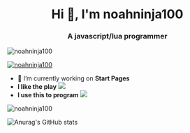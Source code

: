 <h1 align="center">Hi 👋, I'm noahninja100</h1>
<h3 align="center">A javascript/lua programmer</h3>

<p align="left"> <img src="https://komarev.com/ghpvc/?username=noahninja100&label=Profile%20views&color=000000&style=flat" alt="noahninja100" /> </p>

<p align="left"> <a href="https://github.com/ryo-ma/github-profile-trophy"><img src="https://github-profile-trophy.vercel.app/?username=noahninja100" alt="noahninja100" /></a> </p>

- 🔭 I’m currently working on **Start Pages**
- **I like the play** <img src="https://img.shields.io/badge/Counter_Strike-000000?style=for-the-badge&logo=counter-strike&logoColor=white" />
- **I use this to program** <img src="https://img.shields.io/badge/VSCode-0078D4?style=for-the-badge&logo=visual%20studio%20code&logoColor=white" />

<p><img align="center" src="https://github-readme-stats.vercel.app/api/top-langs?username=noahninja100&show_icons=true&theme=dark&locale=en&layout=compact" alt="noahninja100" /></p>

![Anurag's GitHub stats](https://github-readme-stats.vercel.app/api?username=noahninja100&show_icons=true&theme=dark&include_all_commits=true%count_private=true)
